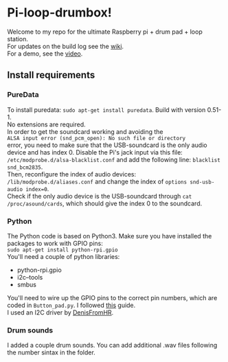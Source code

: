 # Pi-loop-drumbox!
Welcome to my repo for the ultimate Raspberry pi + drum pad + loop station.  
For updates on the build log see the [wiki](https://github.com/roberthofman/piloopdrumbox/wiki).   
For a demo, see the [video](https://www.youtube.com/watch?v=OCAQdhkNPjU&t=1s).

## Install requirements
### PureData
To install puredata: `sudo apt-get install puredata`. Build with version 0.51-1.  
No extensions are required.  
In order to get the soundcard working and avoiding the  
`ALSA input error (snd_pcm_open): No such file or directory`  
error, you need to make sure that the USB-soundcard is the only audio device and has index 0. Disable the Pi's jack input via this file: `/etc/modprobe.d/alsa-blacklist.conf` and add the following line: `blacklist snd_bcm2835`.   
Then, reconfigure the index of audio devices: `/lib/modprobe.d/aliases.conf` and change the index of `options snd-usb-audio index=0`.  
Check if the only audio device is the USB-soundcard through `cat /proc/asound/cards`, which should give the index 0 to the soundcard. 

### Python
The Python code is based on Python3. 
Make sure you have installed the packages to work with GPIO pins:  
`sudo apt-get install python-rpi.gpio`  
You'll need a couple of python libraries:   
* python-rpi.gpio
* i2c–tools
* smbus

You'll need to wire up the GPIO pins to the correct pin numbers, which are coded in `Button_pad.py`. I followed [this](https://learn.sparkfun.com/tutorials/button-pad-hookup-guide?_ga=2.228180057.552363603.1611515792-1928249015.1605036658) guide.  
I used an I2C driver by [DenisFromHR](https://gist.github.com/DenisFromHR/cc863375a6e19dce359d). 

### Drum sounds
I added a couple drum sounds. You can add additional .wav files following the number sintax in the folder. 
